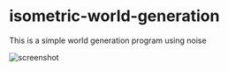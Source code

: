 # isometric-world-generation
This is a simple world generation program using noise 

![screenshot](screenshot.png)
